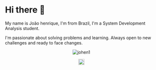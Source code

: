 # Hi there 👋

My name is João henrique, I'm from Brazil, I'm a System Development Analysis student.

I'm passionate about solving problems and learning. Always open to new challenges and ready to face changes.


<p align="center">
	<img src="https://github-readme-stats.vercel.app/api?username=johen1&show_icons=true" alt="johen1" />
</p>

<p align="center">
 <a href="www.linkedin.com/in/joão-henrique-flores-nunes-972ab5200" target="_blank">
    <img align="center" src="https://cdn.jsdelivr.net/npm/simple-icons@3.0.1/icons/linkedin.svg" alt="ghaynesh" height="20" width="20" />
  </a>
</p>
